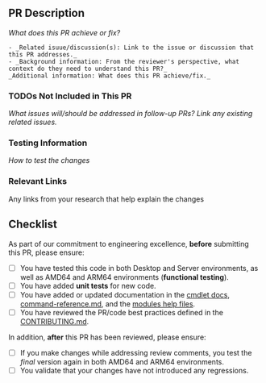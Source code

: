 
## PR Description

_What does this PR achieve or fix?_

    - _Related isuue/discussion(s): Link to the issue or discussion that this PR addresses._
    - _Background information: From the reviewer's perspective, what context do they need to understand this PR?_
    _Additional information: What does this PR achieve/fix._

### TODOs Not Included in This PR

_What issues will/should be addressed in follow-up PRs? Link any existing related issues._

### Testing Information

_How to test the changes_

### Relevant Links

Any links from your research that help explain the changes

## Checklist

As part of our commitment to engineering excellence, **before** submitting this PR, please ensure:

- [ ] You have tested this code in both Desktop and Server environments, as well as AMD64 and ARM64 environments (**functional testing**).
- [ ] You have added **unit tests** for new code.
- [ ] You have added or updated documentation in the [cmdlet docs](../docs/About/), [command-reference.md](../docs/command-reference.md), and the [modules help files](../containers-toolkit/en-US/containers-toolkit-help.xml).
- [ ] You have reviewed the PR/code best practices defined in the [CONTRIBUTING.md](../CONTRIBUTING.md).

In addition, **after** this PR has been reviewed, please ensure:

- [ ] If you make changes while addressing review comments, you test the _final_ version again in both AMD64 and ARM64 environments.
- [ ] You validate that your changes have not introduced any regressions.
